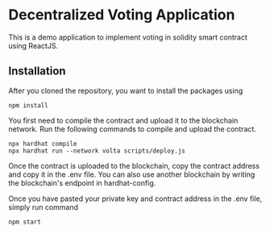 # Decentralized Voting Application

This is a demo application to implement voting in solidity smart contract using ReactJS.

## Installation

After you cloned the repository, you want to install the packages using

```shell
npm install
```

You first need to compile the contract and upload it to the blockchain network. Run the following commands to compile and upload the contract.

```shell
npx hardhat compile
npx hardhat run --network volta scripts/deploy.js
```

Once the contract is uploaded to the blockchain, copy the contract address and copy it in the .env file. You can also use another blockchain by writing the blockchain's endpoint in hardhat-config.

Once you have pasted your private key and contract address in the .env file, simply run command

```shell
npm start
```
